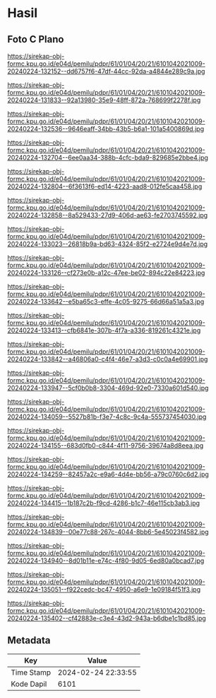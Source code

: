 # Hasil

## Foto C Plano

https://sirekap-obj-formc.kpu.go.id/e04d/pemilu/pdpr/61/01/04/20/21/6101042021009-20240224-132152--dd6757f6-47df-44cc-92da-a4844e289c9a.jpg

https://sirekap-obj-formc.kpu.go.id/e04d/pemilu/pdpr/61/01/04/20/21/6101042021009-20240224-131833--92a13980-35e9-48ff-872a-768699f2278f.jpg

https://sirekap-obj-formc.kpu.go.id/e04d/pemilu/pdpr/61/01/04/20/21/6101042021009-20240224-132536--9646eaff-34bb-43b5-b6a1-101a5400869d.jpg

https://sirekap-obj-formc.kpu.go.id/e04d/pemilu/pdpr/61/01/04/20/21/6101042021009-20240224-132704--6ee0aa34-388b-4cfc-bda9-829685e2bbe4.jpg

https://sirekap-obj-formc.kpu.go.id/e04d/pemilu/pdpr/61/01/04/20/21/6101042021009-20240224-132804--6f3613f6-ed14-4223-aad8-012fe5caa458.jpg

https://sirekap-obj-formc.kpu.go.id/e04d/pemilu/pdpr/61/01/04/20/21/6101042021009-20240224-132858--8a529433-27d9-406d-ae63-fe2703745592.jpg

https://sirekap-obj-formc.kpu.go.id/e04d/pemilu/pdpr/61/01/04/20/21/6101042021009-20240224-133023--26818b9a-bd63-4324-85f2-e2724e9d4e7d.jpg

https://sirekap-obj-formc.kpu.go.id/e04d/pemilu/pdpr/61/01/04/20/21/6101042021009-20240224-133126--cf273e0b-a12c-47ee-be02-894c22e84223.jpg

https://sirekap-obj-formc.kpu.go.id/e04d/pemilu/pdpr/61/01/04/20/21/6101042021009-20240224-133642--e5ba65c3-effe-4c05-9275-66d66a51a5a3.jpg

https://sirekap-obj-formc.kpu.go.id/e04d/pemilu/pdpr/61/01/04/20/21/6101042021009-20240224-133413--cfb6841e-307b-4f7a-a336-819261c4321e.jpg

https://sirekap-obj-formc.kpu.go.id/e04d/pemilu/pdpr/61/01/04/20/21/6101042021009-20240224-133842--a46806a0-c4f4-46e7-a3d3-c0c0a4e69901.jpg

https://sirekap-obj-formc.kpu.go.id/e04d/pemilu/pdpr/61/01/04/20/21/6101042021009-20240224-133947--5cf0b0b8-3304-469d-92e0-7330a601d540.jpg

https://sirekap-obj-formc.kpu.go.id/e04d/pemilu/pdpr/61/01/04/20/21/6101042021009-20240224-134059--5527b81b-f3e7-4c8c-9c4a-555737454030.jpg

https://sirekap-obj-formc.kpu.go.id/e04d/pemilu/pdpr/61/01/04/20/21/6101042021009-20240224-134155--683d0fb0-c844-4f11-9756-39674a8d8eea.jpg

https://sirekap-obj-formc.kpu.go.id/e04d/pemilu/pdpr/61/01/04/20/21/6101042021009-20240224-134259--82457a2c-e9a6-4d4e-bb56-a79c0760c6d2.jpg

https://sirekap-obj-formc.kpu.go.id/e04d/pemilu/pdpr/61/01/04/20/21/6101042021009-20240224-134415--1b187c2b-f9cd-4286-b1c7-46e115cb3ab3.jpg

https://sirekap-obj-formc.kpu.go.id/e04d/pemilu/pdpr/61/01/04/20/21/6101042021009-20240224-134839--00e77c88-267c-4044-8bb6-5e45023f4582.jpg

https://sirekap-obj-formc.kpu.go.id/e04d/pemilu/pdpr/61/01/04/20/21/6101042021009-20240224-134940--8d01b11e-e74c-4f80-9d05-6ed80a0bcad7.jpg

https://sirekap-obj-formc.kpu.go.id/e04d/pemilu/pdpr/61/01/04/20/21/6101042021009-20240224-135051--f922cedc-bc47-4950-a6e9-1e09184f51f3.jpg

https://sirekap-obj-formc.kpu.go.id/e04d/pemilu/pdpr/61/01/04/20/21/6101042021009-20240224-135402--cf42883e-c3e4-43d2-943a-b6dbe1c1bd85.jpg


## Metadata

| Key        | Value               |
| ---------- | ------------------- |
| Time Stamp | 2024-02-24 22:33:55 |
| Kode Dapil | 6101                |



